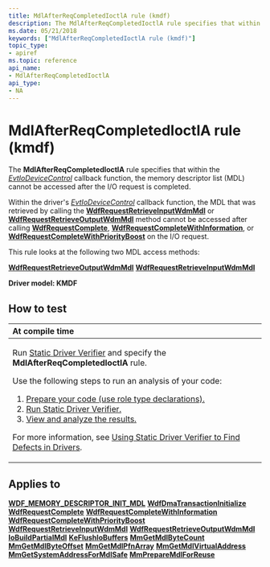 ```yaml
---
title: MdlAfterReqCompletedIoctlA rule (kmdf)
description: The MdlAfterReqCompletedIoctlA rule specifies that within the EvtIoDeviceControl callback function, the memory descriptor list (MDL) cannot be accessed after the I/O request is completed.
ms.date: 05/21/2018
keywords: ["MdlAfterReqCompletedIoctlA rule (kmdf)"]
topic_type:
- apiref
ms.topic: reference
api_name:
- MdlAfterReqCompletedIoctlA
api_type:
- NA
---
```


# MdlAfterReqCompletedIoctlA rule (kmdf)


The **MdlAfterReqCompletedIoctlA** rule specifies that within the [*EvtIoDeviceControl*](/windows-hardware/drivers/ddi/wdfio/nc-wdfio-evt_wdf_io_queue_io_device_control) callback function, the memory descriptor list (MDL) cannot be accessed after the I/O request is completed.

Within the driver's [*EvtIoDeviceControl*](/windows-hardware/drivers/ddi/wdfio/nc-wdfio-evt_wdf_io_queue_io_device_control) callback function, the MDL that was retrieved by calling the [**WdfRequestRetrieveInputWdmMdl**](/windows-hardware/drivers/ddi/wdfrequest/nf-wdfrequest-wdfrequestretrieveinputwdmmdl) or [**WdfRequestRetrieveOutputWdmMdl**](/windows-hardware/drivers/ddi/wdfrequest/nf-wdfrequest-wdfrequestretrieveoutputwdmmdl) method cannot be accessed after calling [**WdfRequestComplete**](/windows-hardware/drivers/ddi/wdfrequest/nf-wdfrequest-wdfrequestcomplete), [**WdfRequestCompleteWithInformation**](/windows-hardware/drivers/ddi/wdfrequest/nf-wdfrequest-wdfrequestcompletewithinformation), or [**WdfRequestCompleteWithPriorityBoost**](/windows-hardware/drivers/ddi/wdfrequest/nf-wdfrequest-wdfrequestcompletewithpriorityboost) on the I/O request.

This rule looks at the following two MDL access methods:

[**WdfRequestRetrieveOutputWdmMdl**](/windows-hardware/drivers/ddi/wdfrequest/nf-wdfrequest-wdfrequestretrieveoutputwdmmdl)
[**WdfRequestRetrieveInputWdmMdl**](/windows-hardware/drivers/ddi/wdfrequest/nf-wdfrequest-wdfrequestretrieveinputwdmmdl)

**Driver model: KMDF**

## How to test

<table>
<colgroup>
<col width="100%" />
</colgroup>
<thead>
<tr class="header">
<th align="left">At compile time</th>
</tr>
</thead>
<tbody>
<tr class="odd">
<td align="left"><p>Run <a href="/windows-hardware/drivers/devtest/static-driver-verifier" data-raw-source="[Static Driver Verifier](./static-driver-verifier.md)">Static Driver Verifier</a> and specify the <strong>MdlAfterReqCompletedIoctlA</strong> rule.</p>
Use the following steps to run an analysis of your code:
<ol>
<li><a href="/windows-hardware/drivers/devtest/using-static-driver-verifier-to-find-defects-in-drivers#preparing-your-source-code" data-raw-source="[Prepare your code (use role type declarations).](./using-static-driver-verifier-to-find-defects-in-drivers.md#preparing-your-source-code)">Prepare your code (use role type declarations).</a></li>
<li><a href="/windows-hardware/drivers/devtest/using-static-driver-verifier-to-find-defects-in-drivers#running-static-driver-verifier" data-raw-source="[Run Static Driver Verifier.](./using-static-driver-verifier-to-find-defects-in-drivers.md#running-static-driver-verifier)">Run Static Driver Verifier.</a></li>
<li><a href="/windows-hardware/drivers/devtest/using-static-driver-verifier-to-find-defects-in-drivers#viewing-and-analyzing-the-results" data-raw-source="[View and analyze the results.](./using-static-driver-verifier-to-find-defects-in-drivers.md#viewing-and-analyzing-the-results)">View and analyze the results.</a></li>
</ol>
<p>For more information, see <a href="/windows-hardware/drivers/devtest/using-static-driver-verifier-to-find-defects-in-drivers" data-raw-source="[Using Static Driver Verifier to Find Defects in Drivers](./using-static-driver-verifier-to-find-defects-in-drivers.md)">Using Static Driver Verifier to Find Defects in Drivers</a>.</p></td>
</tr>
</tbody>
</table>

## Applies to

[**WDF\_MEMORY\_DESCRIPTOR\_INIT\_MDL**](/windows-hardware/drivers/ddi/wdfmemory/nf-wdfmemory-wdf_memory_descriptor_init_mdl)
[**WdfDmaTransactionInitialize**](/windows-hardware/drivers/ddi/wdfdmatransaction/nf-wdfdmatransaction-wdfdmatransactioninitialize)
[**WdfRequestComplete**](/windows-hardware/drivers/ddi/wdfrequest/nf-wdfrequest-wdfrequestcomplete)
[**WdfRequestCompleteWithInformation**](/windows-hardware/drivers/ddi/wdfrequest/nf-wdfrequest-wdfrequestcompletewithinformation)
[**WdfRequestCompleteWithPriorityBoost**](/windows-hardware/drivers/ddi/wdfrequest/nf-wdfrequest-wdfrequestcompletewithpriorityboost)
[**WdfRequestRetrieveInputWdmMdl**](/windows-hardware/drivers/ddi/wdfrequest/nf-wdfrequest-wdfrequestretrieveinputwdmmdl)
[**WdfRequestRetrieveOutputWdmMdl**](/windows-hardware/drivers/ddi/wdfrequest/nf-wdfrequest-wdfrequestretrieveoutputwdmmdl)
[**IoBuildPartialMdl**](/windows-hardware/drivers/ddi/wdm/nf-wdm-iobuildpartialmdl)
[**KeFlushIoBuffers**](/windows-hardware/drivers/ddi/wdm/nf-wdm-keflushiobuffers)
[**MmGetMdlByteCount**](/windows-hardware/drivers/ddi/wdm/nf-wdm-mmgetmdlbytecount)
[**MmGetMdlByteOffset**](/windows-hardware/drivers/ddi/wdm/nf-wdm-mmgetmdlbyteoffset)
[**MmGetMdlPfnArray**](/windows-hardware/drivers/ddi/wdm/nf-wdm-mmgetmdlpfnarray)
[**MmGetMdlVirtualAddress**](/windows-hardware/drivers/ddi/wdm/nf-wdm-mmgetmdlvirtualaddress)
[**MmGetSystemAddressForMdlSafe**](/windows-hardware/drivers/ddi/wdm/nf-wdm-mmgetsystemaddressformdlsafe)
[**MmPrepareMdlForReuse**](/windows-hardware/drivers/ddi/wdm/nf-wdm-mmpreparemdlforreuse)
